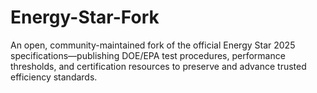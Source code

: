 # Energy-Star-Fork
An open, community-maintained fork of the official Energy Star 2025 specifications—publishing DOE/EPA test procedures, performance thresholds, and certification resources to preserve and advance trusted efficiency standards.
